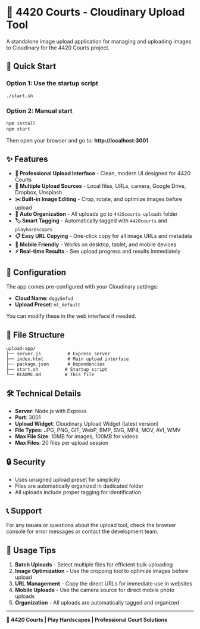 # 🏀 4420 Courts - Cloudinary Upload Tool

A standalone image upload application for managing and uploading images to Cloudinary for the 4420 Courts project.

## 🚀 Quick Start

### Option 1: Use the startup script
```bash
./start.sh
```

### Option 2: Manual start
```bash
npm install
npm start
```

Then open your browser and go to: **http://localhost:3001**

## ✨ Features

- **📸 Professional Upload Interface** - Clean, modern UI designed for 4420 Courts
- **🔗 Multiple Upload Sources** - Local files, URLs, camera, Google Drive, Dropbox, Unsplash
- **✂️ Built-in Image Editing** - Crop, rotate, and optimize images before upload
- **📂 Auto Organization** - All uploads go to `4420courts-uploads` folder
- **🏷️ Smart Tagging** - Automatically tagged with `4420courts` and `playhardscapes`
- **📋 Easy URL Copying** - One-click copy for all image URLs and metadata
- **📱 Mobile Friendly** - Works on desktop, tablet, and mobile devices
- **⚡ Real-time Results** - See upload progress and results immediately

## 🔧 Configuration

The app comes pre-configured with your Cloudinary settings:
- **Cloud Name**: `dqgy5mfvd`
- **Upload Preset**: `ml_default`

You can modify these in the web interface if needed.

## 📁 File Structure

```
upload-app/
├── server.js          # Express server
├── index.html         # Main upload interface
├── package.json       # Dependencies
├── start.sh          # Startup script
└── README.md         # This file
```

## 🛠️ Technical Details

- **Server**: Node.js with Express
- **Port**: 3001
- **Upload Widget**: Cloudinary Upload Widget (latest version)
- **File Types**: JPG, PNG, GIF, WebP, BMP, SVG, MP4, MOV, AVI, WMV
- **Max File Size**: 10MB for images, 100MB for videos
- **Max Files**: 20 files per upload session

## 🔒 Security

- Uses unsigned upload preset for simplicity
- Files are automatically organized in dedicated folder
- All uploads include proper tagging for identification

## 📞 Support

For any issues or questions about the upload tool, check the browser console for error messages or contact the development team.

## 🎯 Usage Tips

1. **Batch Uploads** - Select multiple files for efficient bulk uploading
2. **Image Optimization** - Use the cropping tool to optimize images before upload
3. **URL Management** - Copy the direct URLs for immediate use in websites
4. **Mobile Uploads** - Use the camera source for direct mobile photo uploads
5. **Organization** - All uploads are automatically tagged and organized

---

**🏀 4420 Courts | Play Hardscapes | Professional Court Solutions**